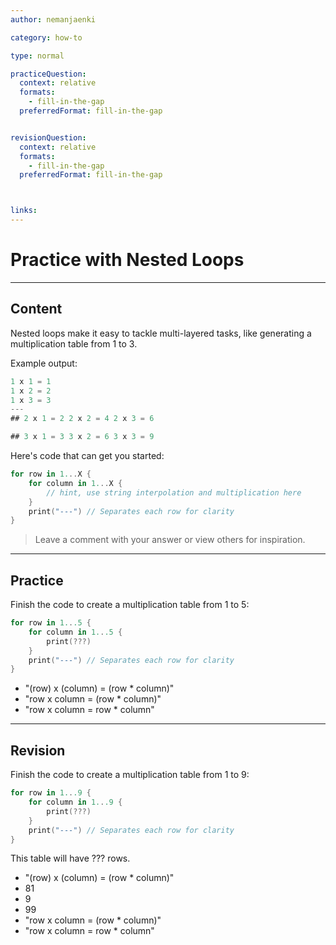 ```yaml
---
author: nemanjaenki

category: how-to

type: normal

practiceQuestion:
  context: relative
  formats:
    - fill-in-the-gap
  preferredFormat: fill-in-the-gap


revisionQuestion:
  context: relative
  formats:
    - fill-in-the-gap
  preferredFormat: fill-in-the-gap



links:
---
```


# Practice with Nested Loops

---
## Content

Nested loops make it easy to tackle multi-layered tasks, like generating a multiplication table from 1 to 3.

Example output:

```swift
1 x 1 = 1
1 x 2 = 2
1 x 3 = 3
---
## 2 x 1 = 2 2 x 2 = 4 2 x 3 = 6

## 3 x 1 = 3 3 x 2 = 6 3 x 3 = 9

````
Here's code that can get you started:

```swift
for row in 1...X {
    for column in 1...X {
        // hint, use string interpolation and multiplication here
    }
    print("---") // Separates each row for clarity
}
````

> Leave a comment with your answer or view others for inspiration.

---
## Practice

Finish the code to create a multiplication table from 1 to 5:

```swift
for row in 1...5 {
    for column in 1...5 {
        print(???)
    }
    print("---") // Separates each row for clarity
}
```

- "\(row) x \(column) = \(row * column)"
- "row x column = \(row * column)"
- "row x column = row * column"
---
## Revision

Finish the code to create a multiplication table from 1 to 9:

```swift
for row in 1...9 {
    for column in 1...9 {
        print(???)
    }
    print("---") // Separates each row for clarity
}
```

This table will have ??? rows.

- "\(row) x \(column) = \(row * column)"
- 81
- 9
- 99
- "row x column = \(row * column)"
- "row x column = row * column"
